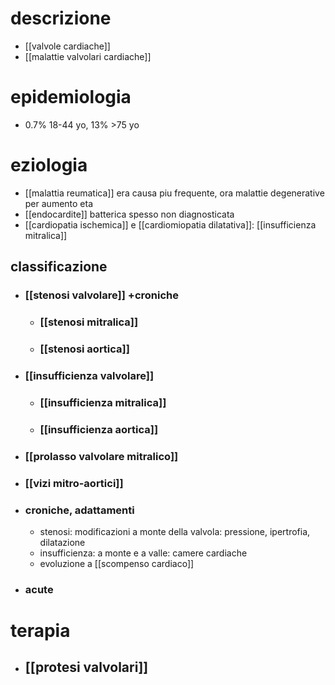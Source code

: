 # descrizione
- [[valvole cardiache]]
- [[malattie valvolari cardiache]]

# epidemiologia
- 0.7% 18-44 yo, 13% >75 yo

# eziologia
- [[malattia reumatica]] era causa piu frequente, ora malattie degenerative per aumento eta
- [[endocardite]] batterica spesso non diagnosticata
- [[cardiopatia ischemica]] e [[cardiomiopatia dilatativa]]: [[insufficienza mitralica]]
## classificazione
- ### [[stenosi valvolare]] +croniche
	- ### [[stenosi mitralica]]
	- ### [[stenosi aortica]]
- ### [[insufficienza valvolare]]
	- ### [[insufficienza mitralica]]
	- ### [[insufficienza aortica]]
- ### [[prolasso valvolare mitralico]]
- ### [[vizi mitro-aortici]]
- ### croniche, adattamenti
	- stenosi: modificazioni a monte della valvola: pressione, ipertrofia, dilatazione
	- insufficienza: a monte e a valle: camere cardiache
	- evoluzione a [[scompenso cardiaco]]
- ### acute

# terapia
- ## [[protesi valvolari]]